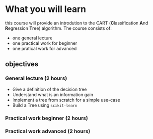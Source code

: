 # What you will learn

this course will provide an introdution to the CART (**C**lassification **A**nd **R**egression **T**ree) algorithm. The course consists of:

* one general lecture
* one practical work for beginner
* one pratical work for advanced

## objectives

### General lecture (2 hours)

* Give a definition of the decision tree
* Understand what is an information gain
* Implement a tree from scratch for a simple use-case
* Build a Tree using `scikit-learn`

### Practical work beginner (2 hours)


### Practical work advanced (2 hours)

